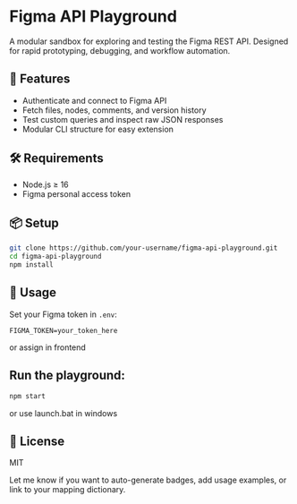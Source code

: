 
# Figma API Playground

A modular sandbox for exploring and testing the Figma REST API. Designed for rapid prototyping, debugging, and workflow automation.

## 🚀 Features
- Authenticate and connect to Figma API
- Fetch files, nodes, comments, and version history
- Test custom queries and inspect raw JSON responses
- Modular CLI structure for easy extension

## 🛠️ Requirements
- Node.js ≥ 16
- Figma personal access token

## 📦 Setup
```bash
git clone https://github.com/your-username/figma-api-playground.git
cd figma-api-playground
npm install
```

## 🔑 Usage
Set your Figma token in `.env`:
```
FIGMA_TOKEN=your_token_here
```
or assign in frontend

## Run the playground:
```bash
npm start
```
or use launch.bat in windows


## 📄 License
MIT


Let me know if you want to auto-generate badges, add usage examples, or link to your mapping dictionary.

